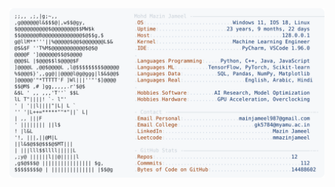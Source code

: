 <picture>
  <source srcset="https://raw.githubusercontent.com/mmazinjameel/mmazinjameel/main/dark_mode.svg?v=1756303798" media="(prefers-color-scheme: dark)">
  <img src="https://raw.githubusercontent.com/mmazinjameel/mmazinjameel/main/light_mode.svg?v=1756303798">
</picture>
